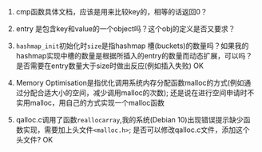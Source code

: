 1. cmp函数具体文档，应该是用来比较key的，相等的话返回0？ 

2. entry 是包含key和value的一个object吗？这个obj的定义是否又要求？

3. `hashmap_init`初始化时`size`是指hashmap 槽(buckets)的数量吗？如果我的hashmap实现中槽的数量是根据所插入的entry的数量而动态扩展，可以吗？是否需要在entry数量大于size时做出反应(例如插入失败)
OK

4. Memory Optimisation是指优化调用系统内存分配函数malloc的方式(例如通过分配合适大小的空间，减少调用malloc的次数); 还是说在进行空间申请时不实用malloc，用自己的方式实现一个malloc函数

5. qalloc.c调用了函数`reallocarray`,我的系统(Debian 10)出现错误提示缺少函数实现，需要加上头文件`<malloc.h>`; 是否可以修改qalloc.c文件，添加这个头文件?
OK

